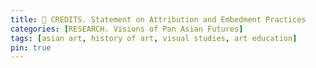 ```yaml
---
title: 📄 CREDITS. Statement on Attribution and Embedment Practices
categories: [RESEARCH. Visions of Pan Asian Futures]
tags: [asian art, history of art, visual studies, art education]
pin: true
---
```


